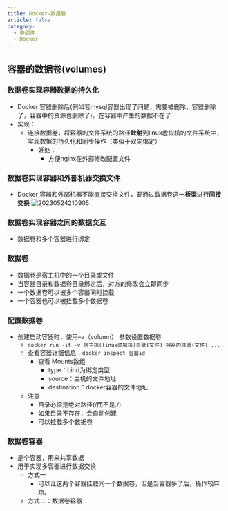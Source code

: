 ```yaml
---
title: Docker-数据卷
article: false
category:
  - 中间件
  - Docker
---
```

## 容器的数据卷(volumes)
### 数据卷实现容器数据的持久化
- Docker 容器删除后(例如若mysql容器出现了问题，需要被删除，容器删除了，容器中的资源也删除了)，在容器中产生的数据不在了
- 实现：
  - 连接数据卷，将容器的文件系统的路径**映射**到linux虚拟机的文件系统中，实现数据的持久化和同步操作（类似于双向绑定）
    - 好处：
      - 方便nginx在外部修改配置文件
### 数据卷实现容器和外部机器交换文件
- Docker 容器和外部机器不能直接交换文件，要通过数据卷这一**桥梁**进行**间接交换**
![20230524210905](https://blog-image-9943.oss-cn-beijing.aliyuncs.com/20230524210905.png)
###  数据卷实现容器之间的数据交互
- 数据卷和多个容器进行绑定
### 数据卷
- 数据卷是宿主机中的一个目录或文件
- 当容器目录和数据卷目录绑定后，对方的修改会立即同步
- 一个数据卷可以被多个容器同时挂载
- 一个容器也可以被挂载多个数据卷
### 配置数据卷
- 创建启动容器时，使用–v（volumn） 参数设置数据卷
  - `docker run -it –v 宿主机(linux虚拟机)目录(文件):容器内目录(文件) ...`
  - 查看容器详细信息：`docker inspect 容器id`
    - 查看 Mounts数组
      - type：bind为绑定类型
      - source：主机的文件地址
      - destination：docker容器的文件地址
  - 注意
    - 目录必须是绝对路径(/而不是./)
    - 如果目录不存在，会自动创建
    - 可以挂载多个数据卷
### 数据卷容器
- 是个容器，用来共享数据
- 用于实现多容器进行数据交换
  - 方式一
    - 可以让这两个容器挂载同一个数据卷，但是当容器多了后，操作较麻烦。
  - 方式二：数据卷容器
